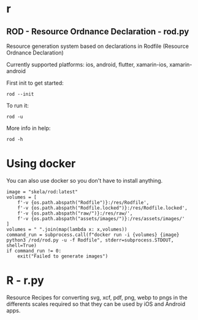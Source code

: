 r
=

## ROD - Resource Ordnance Declaration - rod.py

Resource generation system based on declarations in Rodfile (Resource Ordnance Declaration)

Currently supported platforms: ios, android, flutter, xamarin-ios, xamarin-android

First init to get started:

`rod --init`

To run it:

`rod -u`

More info in help:

`rod -h`

# Using docker

You can also use docker so you don't have to install anything.

```
image = "skela/rod:latest"
volumes = [
	f'-v {os.path.abspath("Rodfile")}:/res/Rodfile',
	f'-v {os.path.abspath("Rodfile.locked")}:/res/Rodfile.locked',
	f'-v {os.path.abspath("raw/")}:/res/raw/',
	f'-v {os.path.abspath("assets/images/")}:/res/assets/images/'		
]
volumes = " ".join(map(lambda x: x,volumes))
command_run = subprocess.call(f"docker run -i {volumes} {image} python3 /rod/rod.py -u -f Rodfile", stderr=subprocess.STDOUT, shell=True)	
if command_run != 0:
	exit("Failed to generate images")
```

# R - r.py

Resource Recipes for converting svg, xcf, pdf, png, webp to pngs in the differents scales required so that they can be used by iOS and Android apps.
